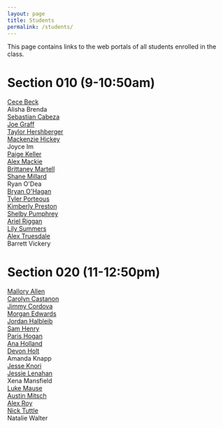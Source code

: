 ```yaml
---
layout: page
title: Students
permalink: /students/
---
```


This page contains links to the web portals of all students enrolled in the class. 

# Section 010 (9-10:50am)
[Cece Beck](http://creative.colorado.edu/~cabe9711)<br>
Alisha Brenda<br>
[Sebastian Cabeza](http://creative.colorado.edu/~seca8943/)<br>
[Joe Graff](http://creative.colorado.edu/~jogr2263)<br>
[Taylor Hershberger](http://creative.colorado.edu/~tahe2849/)<br>
[Mackenzie Hickey](http://creative.colorado.edu/~mahi8826/)<br>
Joyce Im<br>
[Paige Keller](http://creative.colorado.edu/~pake0575/)<br>
[Alex Mackie](http://creative.colorado.edu/~alma4388/)<br>
[Brittaney Martell](http://creative.colorado.edu/~brma9976)<br>
[Shane Millard](http://creative.colorado.edu/~shmi9037/)<br>
Ryan O'Dea<br>
[Bryan O'Hagan](http://creative.colorado.edu/~broh8605/)<br>
[Tyler Porteous](http://creative.colorado.edu/~typo6355/)<br>
[Kimberly Preston](http://creative.colorado.edu/~kipr2395/)<br>
[Shelby Pumphrey](http://creative.colorado.edu/~shpu9657/)<br>
[Ariel Riggan](http://creative.colorado.edu/~arri8127)<br>
[Lily Summers](http://creative.colorado.edu/~lisu6207/)<br>
[Alex Truesdale](http://creative.colorado.edu/~altr7532/)<br>
Barrett Vickery<br>



# Section 020 (11-12:50pm)
[Mallory Allen](http://creative.colorado.edu/~maal3296)<br>
[Carolyn Castanon](http://creative.colorado.edu/~caca1257/)<br>
[Jimmy Cordova](http://creative.colorado.edu/~loco4851/)<br>
[Morgan Edwards](http://creative.colorado.edu/~moed1451/)<br>
[Jordan Halbleib](http://creative.colorado.edu/~joha3547/)<br>
[Sam Henry](http://creative.colorado.edu/~sahe1180/)<br>
[Paris Hogan](http://creative.colorado.edu/~paho3043/)<br>
[Ana Holland](http://creative.colorado.edu/~anho7054/)<br>
[Devon Holt](http://creative.colorado.edu/~deho6632/)<br>
Amanda Knapp<br>
[Jesse Knori](http://creative.colorado.edu/~jekn5109/)<br>
[Jessie Lenahan](http://creative.colorado.edu/~jele0758/)<br>
Xena Mansfield<br>
[Luke Mause](http://creative.colorado.edu/~luma1107/)<br>
[Austin Mitsch](http://creative.colorado.edu/~aumi5427/)<br>
[Alex Roy](http://creative.colorado.edu/~alro4560/)<br>
[Nick Tuttle](http://creative.colorado.edu/~nitu5102/)<br>
Natalie Walter<br>

